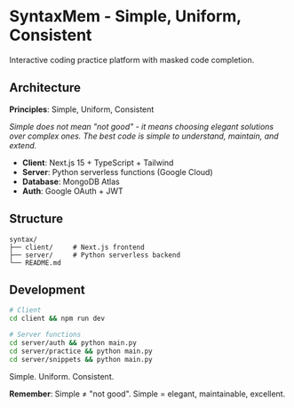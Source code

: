 # SyntaxMem - Simple, Uniform, Consistent

Interactive coding practice platform with masked code completion.

## Architecture

**Principles**: Simple, Uniform, Consistent

*Simple does not mean "not good" - it means choosing elegant solutions over complex ones. The best code is simple to understand, maintain, and extend.*

- **Client**: Next.js 15 + TypeScript + Tailwind
- **Server**: Python serverless functions (Google Cloud)  
- **Database**: MongoDB Atlas
- **Auth**: Google OAuth + JWT

## Structure

```
syntax/
├── client/     # Next.js frontend
├── server/     # Python serverless backend  
└── README.md
```

## Development

```bash
# Client
cd client && npm run dev

# Server functions
cd server/auth && python main.py
cd server/practice && python main.py
cd server/snippets && python main.py
```

Simple. Uniform. Consistent.

**Remember**: Simple ≠ "not good". Simple = elegant, maintainable, excellent.